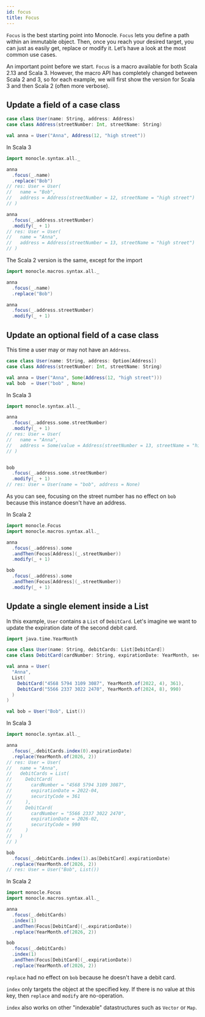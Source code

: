 ```yaml
---
id: focus
title: Focus
---
```


`Focus` is the best starting point into Monocle. `Focus` lets you define a path within an immutable object. 
Then, once you reach your desired target, you can just as easily get, replace or modify it. Let’s have a look at the 
most common use cases.

An important point before we start. `Focus` is a macro available for both Scala 2.13 and Scala 3. 
However, the macro API has completely changed between Scala 2 and 3, so for each example, we will first show the 
version for Scala 3 and then Scala 2 (often more verbose). 

## Update a field of a case class

```scala mdoc:silent
case class User(name: String, address: Address)
case class Address(streetNumber: Int, streetName: String)

val anna = User("Anna", Address(12, "high street"))
```

In Scala 3
```scala
import monocle.syntax.all._

anna
  .focus(_.name)
  .replace("Bob")
// res: User = User(
//   name = "Bob",
//   address = Address(streetNumber = 12, streetName = "high street")
// )

anna
  .focus(_.address.streetNumber)
  .modify(_ + 1)
// res: User = User(
//   name = "Anna",
//   address = Address(streetNumber = 13, streetName = "high street")
// )
```

The Scala 2 version is the same, except for the import
```scala mdoc
import monocle.macros.syntax.all._

anna
  .focus(_.name)
  .replace("Bob")

anna
  .focus(_.address.streetNumber)
  .modify(_ + 1)
```


## Update an optional field of a case class

This time a user may or may not have an `Address`. 

```scala mdoc:reset:silent
case class User(name: String, address: Option[Address])
case class Address(streetNumber: Int, streetName: String)

val anna = User("Anna", Some(Address(12, "high street")))
val bob  = User("bob" , None)
```

In Scala 3
```scala
import monocle.syntax.all._

anna
  .focus(_.address.some.streetNumber)
  .modify(_ + 1)
// res: User = User(
//   name = "Anna",
//   address = Some(value = Address(streetNumber = 13, streetName = "high street"))
// )


bob
  .focus(_.address.some.streetNumber)
  .modify(_ + 1)
// res: User = User(name = "bob", address = None)
```

As you can see, focusing on the street number has no effect on `bob` because this instance doesn't have an address.

In Scala 2
```scala mdoc
import monocle.Focus
import monocle.macros.syntax.all._

anna
  .focus(_.address).some
  .andThen(Focus[Address](_.streetNumber))
  .modify(_ + 1)

bob
  .focus(_.address).some
  .andThen(Focus[Address](_.streetNumber))
  .modify(_ + 1)
```

## Update a single element inside a List

In this example, `User` contains a `List` of `DebitCard`. Let's imagine we want to update the expiration date of
the second debit card. 

```scala mdoc:reset:silent
import java.time.YearMonth

case class User(name: String, debitCards: List[DebitCard])
case class DebitCard(cardNumber: String, expirationDate: YearMonth, securityCode: Int)

val anna = User(
  "Anna",
  List(
    DebitCard("4568 5794 3109 3087", YearMonth.of(2022, 4), 361),
    DebitCard("5566 2337 3022 2470", YearMonth.of(2024, 8), 990)
  )
)

val bob = User("Bob", List())
```

In Scala 3
```scala
import monocle.syntax.all._

anna
  .focus(_.debitCards.index(0).expirationDate)
  .replace(YearMonth.of(2026, 2))
// res: User = User(
//   name = "Anna",
//   debitCards = List(
//     DebitCard(
//       cardNumber = "4568 5794 3109 3087",
//       expirationDate = 2022-04,
//       securityCode = 361
//     ),
//     DebitCard(
//       cardNumber = "5566 2337 3022 2470",
//       expirationDate = 2026-02,
//       securityCode = 990
//     )
//   )
// )

bob
  .focus(_.debitCards.index(1).as[DebitCard].expirationDate)
  .replace(YearMonth.of(2026, 2))
// res: User = User("Bob", List())
```

In Scala 2
```scala mdoc
import monocle.Focus
import monocle.macros.syntax.all._

anna
  .focus(_.debitCards) 
  .index(1)
  .andThen(Focus[DebitCard](_.expirationDate))
  .replace(YearMonth.of(2026, 2))

bob
  .focus(_.debitCards) 
  .index(1)
  .andThen(Focus[DebitCard](_.expirationDate))
  .replace(YearMonth.of(2026, 2))
```

`replace` had no effect on `bob` because he doesn't have a debit card.

`index` only targets the object at the specified key. If there is no value at this key,
then `replace` and `modify` are no-operation.

`index` also works on other "indexable" datastructures such as `Vector` or `Map`.

